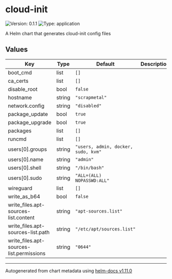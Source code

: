 # cloud-init

![Version: 0.1.1](https://img.shields.io/badge/Version-0.1.1-informational?style=flat-square) ![Type: application](https://img.shields.io/badge/Type-application-informational?style=flat-square)

A Helm chart that generates cloud-init config files

## Values

| Key | Type | Default | Description |
|-----|------|---------|-------------|
| boot_cmd | list | `[]` |  |
| ca_certs | list | `[]` |  |
| disable_root | bool | `false` |  |
| hostname | string | `"scrapmetal"` |  |
| network.config | string | `"disabled"` |  |
| package_update | bool | `true` |  |
| package_upgrade | bool | `true` |  |
| packages | list | `[]` |  |
| runcmd | list | `[]` |  |
| users[0].groups | string | `"users, admin, docker, sudo, kvm"` |  |
| users[0].name | string | `"admin"` |  |
| users[0].shell | string | `"/bin/bash"` |  |
| users[0].sudo | string | `"ALL=(ALL) NOPASSWD:ALL"` |  |
| wireguard | list | `[]` |  |
| write_as_b64 | bool | `false` |  |
| write_files.apt-sources-list.content | string | `"apt-sources.list"` |  |
| write_files.apt-sources-list.path | string | `"/etc/apt/sources.list"` |  |
| write_files.apt-sources-list.permissions | string | `"0644"` |  |

----------------------------------------------
Autogenerated from chart metadata using [helm-docs v1.11.0](https://github.com/norwoodj/helm-docs/releases/v1.11.0)
